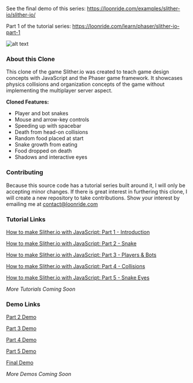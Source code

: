 See the final demo of this series: https://loonride.com/examples/slither-io/slither-io/

Part 1 of the tutorial series: https://loonride.com/learn/phaser/slither-io-part-1

![alt text](https://firebasestorage.googleapis.com/v0/b/loon-ride-webpage.appspot.com/o/media%2F-Ko8Qs0e-jOLtO9GX2Va?alt=media&token=91332f8c-453b-438c-a89f-b65223529acc "how to make Slither.io Part 1")


### About this Clone

This clone of the game Slither.io was created to teach game design concepts with JavaScript and the Phaser game framework. It showcases physics collisions and organization concepts of the game without implementing the multiplayer server aspect.

**Cloned Features:**

* Player and bot snakes
* Mouse and arrow-key controls
* Speeding up with spacebar
* Death from head-on collisions
* Random food placed at start
* Snake growth from eating
* Food dropped on death
* Shadows and interactive eyes


### Contributing

Because this source code has a tutorial series built around it, I will only be accepting minor changes. If there is great interest in furthering this clone, I will create a new repository to take contributions. Show your interest by emailing me at contact@loonride.com


### Tutorial Links

<a href="https://loonride.com/learn/phaser/slither-io-part-1">How to make Slither.io with JavaScript: Part 1 - Introduction</a>

<a href="https://loonride.com/learn/phaser/slither-io-part-2">How to make Slither.io with JavaScript: Part 2 - Snake</a>

<a href="https://loonride.com/learn/phaser/slither-io-part-3">How to make Slither.io with JavaScript: Part 3 - Players & Bots</a>

<a href="https://loonride.com/learn/phaser/slither-io-part-4">How to make Slither.io with JavaScript: Part 4 - Collisions</a>

<a href="https://loonride.com/learn/phaser/slither-io-part-5">How to make Slither.io with JavaScript: Part 5 - Snake Eyes</a>

*More Tutorials Coming Soon*


### Demo Links

<a href="https://loonride.com/examples/slither-io/part-2/">Part 2 Demo</a>

<a href="https://loonride.com/examples/slither-io/part-3/">Part 3 Demo</a>

<a href="https://loonride.com/examples/slither-io/part-4/">Part 4 Demo</a>

<a href="https://loonride.com/examples/slither-io/part-5/">Part 5 Demo</a>

<a href="https://loonride.com/examples/slither-io/slither-io/">Final Demo</a>

*More Demos Coming Soon*
